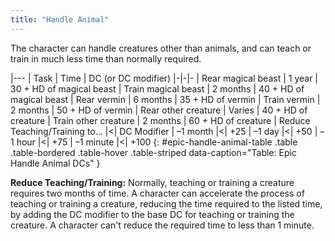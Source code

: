 ```yaml
---
title: "Handle Animal"
---
```

The character can handle creatures other than animals, and can teach or train in much less time than normally required.

|---
| Task | Time | DC (or DC modifier)
|-|-|-
| Rear magical beast | 1 year | 30 + HD of magical beast
| Train magical beast | 2 months | 40 + HD of magical beast
| Rear vermin | 6 months | 35 + HD of vermin
| Train vermin | 2 months | 50 + HD of vermin
| Rear other creature | Varies | 40 + HD of creature
| Train other creature | 2 months | 60 + HD of creature
| Reduce Teaching/Training to&hellip; |<| DC Modifier
| &ndash;1 month |<| +25
| &ndash;1 day |<| +50
| &ndash;1 hour |<| +75
| &ndash;1 minute |<| +100
{: #epic-handle-animal-table .table .table-bordered .table-hover .table-striped data-caption="Table: Epic Handle Animal DCs" }

**Reduce Teaching/Training:** Normally, teaching or training a creature requires two months of time. A character can accelerate the process of teaching or training a creature, reducing the time required to the listed time, by adding the DC modifier to the base DC for teaching or training the creature. A character can't reduce the required time to less than 1 minute.
